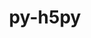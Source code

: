 ---
title: "py-h5py"
layout: cache
categories: [package, develop-2024-05-19]
meta: {"versions": ["3.11.0"], "compilers": ["apple-clang@=15.0.0", "cce@=15.0.1", "gcc@=11.1.0", "gcc@=11.4.0", "gcc@=9.4.0", "oneapi@=2024.0.0"], "oss": ["rhel8", "ubuntu20.04", "ubuntu22.04", "ventura"], "platforms": ["darwin", "linux"], "targets": ["aarch64", "neoverse_v1", "neoverse_v2", "ppc64le", "x86_64_v3", "zen4"], "stacks": ["data-vis-sdk", "e4s", "e4s-cray-rhel", "e4s-neoverse-v2", "e4s-neoverse_v1", "e4s-oneapi", "e4s-power", "ml-darwin-aarch64-mps", "ml-linux-x86_64-cpu", "ml-linux-x86_64-cuda", "root"], "num_specs": 27, "num_specs_by_stack": {"root": 27, "ml-darwin-aarch64-mps": 1, "e4s-cray-rhel": 2, "e4s-power": 2, "data-vis-sdk": 2, "e4s-neoverse_v1": 4, "e4s-neoverse-v2": 4, "e4s": 4, "ml-linux-x86_64-cuda": 4, "ml-linux-x86_64-cpu": 4, "e4s-oneapi": 2}}
spec_details: [{"hash": "a2rv5rrbzhdmzcxb3yshr2zu63saizor", "compiler": "apple-clang@=15.0.0", "versions": ["3.11.0"], "os": "ventura", "platform": "darwin", "target": "aarch64", "variants": ["build_system=python_pip", "+mpi"], "stacks": ["root", "ml-darwin-aarch64-mps"], "size": "-", "tarball": "https://binaries.spack.io/develop-2024-05-19/build_cache/darwin-ventura-aarch64/apple-clang-15.0.0/py-h5py-3.11.0/darwin-ventura-aarch64-apple-clang-15.0.0-py-h5py-3.11.0-a2rv5rrbzhdmzcxb3yshr2zu63saizor.spack"}, {"hash": "cfaar6qot7rcawszavpm4uucnlqb462f", "compiler": "cce@=15.0.1", "versions": ["3.11.0"], "os": "rhel8", "platform": "linux", "target": "zen4", "variants": ["build_system=python_pip", "~mpi"], "stacks": ["e4s-cray-rhel", "root"], "size": "-", "tarball": "https://binaries.spack.io/develop-2024-05-19/build_cache/linux-rhel8-zen4/cce-15.0.1/py-h5py-3.11.0/linux-rhel8-zen4-cce-15.0.1-py-h5py-3.11.0-cfaar6qot7rcawszavpm4uucnlqb462f.spack"}, {"hash": "qk6m57kzpvyzxnxocpqruy6eyqiyledo", "compiler": "cce@=15.0.1", "versions": ["3.11.0"], "os": "rhel8", "platform": "linux", "target": "zen4", "variants": ["build_system=python_pip", "+mpi"], "stacks": ["e4s-cray-rhel", "root"], "size": "-", "tarball": "https://binaries.spack.io/develop-2024-05-19/build_cache/linux-rhel8-zen4/cce-15.0.1/py-h5py-3.11.0/linux-rhel8-zen4-cce-15.0.1-py-h5py-3.11.0-qk6m57kzpvyzxnxocpqruy6eyqiyledo.spack"}, {"hash": "y4qlssov7h7ko2u3e2xpg2l2hlphygys", "compiler": "gcc@=9.4.0", "versions": ["3.11.0"], "os": "ubuntu20.04", "platform": "linux", "target": "ppc64le", "variants": ["build_system=python_pip", "+mpi"], "stacks": ["e4s-power", "root"], "size": "-", "tarball": "https://binaries.spack.io/develop-2024-05-19/build_cache/linux-ubuntu20.04-ppc64le/gcc-9.4.0/py-h5py-3.11.0/linux-ubuntu20.04-ppc64le-gcc-9.4.0-py-h5py-3.11.0-y4qlssov7h7ko2u3e2xpg2l2hlphygys.spack"}, {"hash": "6rwk3nu5rswbqwcdmmm436zyo5zuvith", "compiler": "gcc@=9.4.0", "versions": ["3.11.0"], "os": "ubuntu20.04", "platform": "linux", "target": "ppc64le", "variants": ["build_system=python_pip", "+mpi"], "stacks": ["e4s-power", "root"], "size": "-", "tarball": "https://binaries.spack.io/develop-2024-05-19/build_cache/linux-ubuntu20.04-ppc64le/gcc-9.4.0/py-h5py-3.11.0/linux-ubuntu20.04-ppc64le-gcc-9.4.0-py-h5py-3.11.0-6rwk3nu5rswbqwcdmmm436zyo5zuvith.spack"}, {"hash": "enmlpm35lyusa75pob2psmvavpzwelu7", "compiler": "gcc@=11.1.0", "versions": ["3.11.0"], "os": "ubuntu20.04", "platform": "linux", "target": "x86_64_v3", "variants": ["build_system=python_pip", "+mpi"], "stacks": ["data-vis-sdk", "root"], "size": "-", "tarball": "https://binaries.spack.io/develop-2024-05-19/build_cache/linux-ubuntu20.04-x86_64_v3/gcc-11.1.0/py-h5py-3.11.0/linux-ubuntu20.04-x86_64_v3-gcc-11.1.0-py-h5py-3.11.0-enmlpm35lyusa75pob2psmvavpzwelu7.spack"}, {"hash": "v37q6oag43liqufp63s6zsj7ioxsg77h", "compiler": "gcc@=11.1.0", "versions": ["3.11.0"], "os": "ubuntu20.04", "platform": "linux", "target": "x86_64_v3", "variants": ["build_system=python_pip", "+mpi"], "stacks": ["data-vis-sdk", "root"], "size": "-", "tarball": "https://binaries.spack.io/develop-2024-05-19/build_cache/linux-ubuntu20.04-x86_64_v3/gcc-11.1.0/py-h5py-3.11.0/linux-ubuntu20.04-x86_64_v3-gcc-11.1.0-py-h5py-3.11.0-v37q6oag43liqufp63s6zsj7ioxsg77h.spack"}, {"hash": "qojqn3dwl2bjj2eu7zb4jaw42ilf6far", "compiler": "gcc@=11.4.0", "versions": ["3.11.0"], "os": "ubuntu22.04", "platform": "linux", "target": "neoverse_v1", "variants": ["build_system=python_pip", "+mpi"], "stacks": ["root", "e4s-neoverse_v1"], "size": "-", "tarball": "https://binaries.spack.io/develop-2024-05-19/build_cache/linux-ubuntu22.04-neoverse_v1/gcc-11.4.0/py-h5py-3.11.0/linux-ubuntu22.04-neoverse_v1-gcc-11.4.0-py-h5py-3.11.0-qojqn3dwl2bjj2eu7zb4jaw42ilf6far.spack"}, {"hash": "3lq2tzw2p2qydbbe6pewpuymvnwymvkh", "compiler": "gcc@=11.4.0", "versions": ["3.11.0"], "os": "ubuntu22.04", "platform": "linux", "target": "neoverse_v1", "variants": ["build_system=python_pip", "+mpi"], "stacks": ["root", "e4s-neoverse_v1"], "size": "-", "tarball": "https://binaries.spack.io/develop-2024-05-19/build_cache/linux-ubuntu22.04-neoverse_v1/gcc-11.4.0/py-h5py-3.11.0/linux-ubuntu22.04-neoverse_v1-gcc-11.4.0-py-h5py-3.11.0-3lq2tzw2p2qydbbe6pewpuymvnwymvkh.spack"}, {"hash": "5j63es4fcyjhy2xeu2x66lb4y42biaff", "compiler": "gcc@=11.4.0", "versions": ["3.11.0"], "os": "ubuntu22.04", "platform": "linux", "target": "neoverse_v1", "variants": ["build_system=python_pip", "+mpi"], "stacks": ["root", "e4s-neoverse_v1"], "size": "-", "tarball": "https://binaries.spack.io/develop-2024-05-19/build_cache/linux-ubuntu22.04-neoverse_v1/gcc-11.4.0/py-h5py-3.11.0/linux-ubuntu22.04-neoverse_v1-gcc-11.4.0-py-h5py-3.11.0-5j63es4fcyjhy2xeu2x66lb4y42biaff.spack"}, {"hash": "6ihwsw5m4ngwl3ggpy7zr2rdw4wxu7se", "compiler": "gcc@=11.4.0", "versions": ["3.11.0"], "os": "ubuntu22.04", "platform": "linux", "target": "neoverse_v1", "variants": ["build_system=python_pip", "+mpi"], "stacks": ["root", "e4s-neoverse_v1"], "size": "-", "tarball": "https://binaries.spack.io/develop-2024-05-19/build_cache/linux-ubuntu22.04-neoverse_v1/gcc-11.4.0/py-h5py-3.11.0/linux-ubuntu22.04-neoverse_v1-gcc-11.4.0-py-h5py-3.11.0-6ihwsw5m4ngwl3ggpy7zr2rdw4wxu7se.spack"}, {"hash": "kvh3tgcjouhh5ruanlznkvubc2ilxw2m", "compiler": "gcc@=11.4.0", "versions": ["3.11.0"], "os": "ubuntu22.04", "platform": "linux", "target": "neoverse_v2", "variants": ["build_system=python_pip", "+mpi"], "stacks": ["root", "e4s-neoverse-v2"], "size": "-", "tarball": "https://binaries.spack.io/develop-2024-05-19/build_cache/linux-ubuntu22.04-neoverse_v2/gcc-11.4.0/py-h5py-3.11.0/linux-ubuntu22.04-neoverse_v2-gcc-11.4.0-py-h5py-3.11.0-kvh3tgcjouhh5ruanlznkvubc2ilxw2m.spack"}, {"hash": "lox7y2syom5witijpsjy2ctom5pbqnqq", "compiler": "gcc@=11.4.0", "versions": ["3.11.0"], "os": "ubuntu22.04", "platform": "linux", "target": "neoverse_v2", "variants": ["build_system=python_pip", "+mpi"], "stacks": ["root", "e4s-neoverse-v2"], "size": "-", "tarball": "https://binaries.spack.io/develop-2024-05-19/build_cache/linux-ubuntu22.04-neoverse_v2/gcc-11.4.0/py-h5py-3.11.0/linux-ubuntu22.04-neoverse_v2-gcc-11.4.0-py-h5py-3.11.0-lox7y2syom5witijpsjy2ctom5pbqnqq.spack"}, {"hash": "vjgbjpz7m4cnxvptm22e722gsxyx7ntu", "compiler": "gcc@=11.4.0", "versions": ["3.11.0"], "os": "ubuntu22.04", "platform": "linux", "target": "neoverse_v2", "variants": ["build_system=python_pip", "+mpi"], "stacks": ["root", "e4s-neoverse-v2"], "size": "-", "tarball": "https://binaries.spack.io/develop-2024-05-19/build_cache/linux-ubuntu22.04-neoverse_v2/gcc-11.4.0/py-h5py-3.11.0/linux-ubuntu22.04-neoverse_v2-gcc-11.4.0-py-h5py-3.11.0-vjgbjpz7m4cnxvptm22e722gsxyx7ntu.spack"}, {"hash": "dn4mdft4otzo5ytqlxfcpcmsnaasuwvf", "compiler": "gcc@=11.4.0", "versions": ["3.11.0"], "os": "ubuntu22.04", "platform": "linux", "target": "neoverse_v2", "variants": ["build_system=python_pip", "+mpi"], "stacks": ["root", "e4s-neoverse-v2"], "size": "-", "tarball": "https://binaries.spack.io/develop-2024-05-19/build_cache/linux-ubuntu22.04-neoverse_v2/gcc-11.4.0/py-h5py-3.11.0/linux-ubuntu22.04-neoverse_v2-gcc-11.4.0-py-h5py-3.11.0-dn4mdft4otzo5ytqlxfcpcmsnaasuwvf.spack"}, {"hash": "np7k6p4ao5w7tlcc4elmwzqs6z6bviht", "compiler": "gcc@=11.4.0", "versions": ["3.11.0"], "os": "ubuntu22.04", "platform": "linux", "target": "x86_64_v3", "variants": ["build_system=python_pip", "+mpi"], "stacks": ["e4s", "root"], "size": "-", "tarball": "https://binaries.spack.io/develop-2024-05-19/build_cache/linux-ubuntu22.04-x86_64_v3/gcc-11.4.0/py-h5py-3.11.0/linux-ubuntu22.04-x86_64_v3-gcc-11.4.0-py-h5py-3.11.0-np7k6p4ao5w7tlcc4elmwzqs6z6bviht.spack"}, {"hash": "yyxulbsxtcnsngpxhgf2tgt3hvy35b7c", "compiler": "gcc@=11.4.0", "versions": ["3.11.0"], "os": "ubuntu22.04", "platform": "linux", "target": "x86_64_v3", "variants": ["build_system=python_pip", "+mpi"], "stacks": ["e4s", "root"], "size": "-", "tarball": "https://binaries.spack.io/develop-2024-05-19/build_cache/linux-ubuntu22.04-x86_64_v3/gcc-11.4.0/py-h5py-3.11.0/linux-ubuntu22.04-x86_64_v3-gcc-11.4.0-py-h5py-3.11.0-yyxulbsxtcnsngpxhgf2tgt3hvy35b7c.spack"}, {"hash": "woza3w3is3ewviaqvdd5esljyhydv72q", "compiler": "gcc@=11.4.0", "versions": ["3.11.0"], "os": "ubuntu22.04", "platform": "linux", "target": "x86_64_v3", "variants": ["build_system=python_pip", "+mpi"], "stacks": ["ml-linux-x86_64-cuda", "root"], "size": "-", "tarball": "https://binaries.spack.io/develop-2024-05-19/build_cache/linux-ubuntu22.04-x86_64_v3/gcc-11.4.0/py-h5py-3.11.0/linux-ubuntu22.04-x86_64_v3-gcc-11.4.0-py-h5py-3.11.0-woza3w3is3ewviaqvdd5esljyhydv72q.spack"}, {"hash": "wav2kqdrxokmszepeajks37zldx6rmd4", "compiler": "gcc@=11.4.0", "versions": ["3.11.0"], "os": "ubuntu22.04", "platform": "linux", "target": "x86_64_v3", "variants": ["build_system=python_pip", "+mpi"], "stacks": ["root", "ml-linux-x86_64-cpu"], "size": "-", "tarball": "https://binaries.spack.io/develop-2024-05-19/build_cache/linux-ubuntu22.04-x86_64_v3/gcc-11.4.0/py-h5py-3.11.0/linux-ubuntu22.04-x86_64_v3-gcc-11.4.0-py-h5py-3.11.0-wav2kqdrxokmszepeajks37zldx6rmd4.spack"}, {"hash": "ck3lktzkadekurlk54uxnuubi4776mpz", "compiler": "gcc@=11.4.0", "versions": ["3.11.0"], "os": "ubuntu22.04", "platform": "linux", "target": "x86_64_v3", "variants": ["build_system=python_pip", "+mpi"], "stacks": ["e4s", "root"], "size": "-", "tarball": "https://binaries.spack.io/develop-2024-05-19/build_cache/linux-ubuntu22.04-x86_64_v3/gcc-11.4.0/py-h5py-3.11.0/linux-ubuntu22.04-x86_64_v3-gcc-11.4.0-py-h5py-3.11.0-ck3lktzkadekurlk54uxnuubi4776mpz.spack"}, {"hash": "zzuu2a6vpi7pqe76rhh5tum3a4qx5ggx", "compiler": "gcc@=11.4.0", "versions": ["3.11.0"], "os": "ubuntu22.04", "platform": "linux", "target": "x86_64_v3", "variants": ["build_system=python_pip", "+mpi"], "stacks": ["e4s", "root"], "size": "-", "tarball": "https://binaries.spack.io/develop-2024-05-19/build_cache/linux-ubuntu22.04-x86_64_v3/gcc-11.4.0/py-h5py-3.11.0/linux-ubuntu22.04-x86_64_v3-gcc-11.4.0-py-h5py-3.11.0-zzuu2a6vpi7pqe76rhh5tum3a4qx5ggx.spack"}, {"hash": "wkmbiynxmqhdggd4jiiolgw7xphcsco7", "compiler": "gcc@=11.4.0", "versions": ["3.11.0"], "os": "ubuntu22.04", "platform": "linux", "target": "x86_64_v3", "variants": ["build_system=python_pip", "~mpi"], "stacks": ["ml-linux-x86_64-cuda", "root", "ml-linux-x86_64-cpu"], "size": "-", "tarball": "https://binaries.spack.io/develop-2024-05-19/build_cache/linux-ubuntu22.04-x86_64_v3/gcc-11.4.0/py-h5py-3.11.0/linux-ubuntu22.04-x86_64_v3-gcc-11.4.0-py-h5py-3.11.0-wkmbiynxmqhdggd4jiiolgw7xphcsco7.spack"}, {"hash": "vz2t6jiyppcbauqha5ibxcgzcw7yoeat", "compiler": "gcc@=11.4.0", "versions": ["3.11.0"], "os": "ubuntu22.04", "platform": "linux", "target": "x86_64_v3", "variants": ["build_system=python_pip", "+mpi"], "stacks": ["root", "ml-linux-x86_64-cpu"], "size": "-", "tarball": "https://binaries.spack.io/develop-2024-05-19/build_cache/linux-ubuntu22.04-x86_64_v3/gcc-11.4.0/py-h5py-3.11.0/linux-ubuntu22.04-x86_64_v3-gcc-11.4.0-py-h5py-3.11.0-vz2t6jiyppcbauqha5ibxcgzcw7yoeat.spack"}, {"hash": "ryhkbjnkqylgo6j4bt4mpwjveg7luusm", "compiler": "gcc@=11.4.0", "versions": ["3.11.0"], "os": "ubuntu22.04", "platform": "linux", "target": "x86_64_v3", "variants": ["build_system=python_pip", "+mpi"], "stacks": ["ml-linux-x86_64-cuda", "root"], "size": "-", "tarball": "https://binaries.spack.io/develop-2024-05-19/build_cache/linux-ubuntu22.04-x86_64_v3/gcc-11.4.0/py-h5py-3.11.0/linux-ubuntu22.04-x86_64_v3-gcc-11.4.0-py-h5py-3.11.0-ryhkbjnkqylgo6j4bt4mpwjveg7luusm.spack"}, {"hash": "wxyjed4rnsfgdzoj7ooyigadfmwudfiq", "compiler": "gcc@=11.4.0", "versions": ["3.11.0"], "os": "ubuntu22.04", "platform": "linux", "target": "x86_64_v3", "variants": ["build_system=python_pip", "~mpi"], "stacks": ["ml-linux-x86_64-cuda", "root", "ml-linux-x86_64-cpu"], "size": "-", "tarball": "https://binaries.spack.io/develop-2024-05-19/build_cache/linux-ubuntu22.04-x86_64_v3/gcc-11.4.0/py-h5py-3.11.0/linux-ubuntu22.04-x86_64_v3-gcc-11.4.0-py-h5py-3.11.0-wxyjed4rnsfgdzoj7ooyigadfmwudfiq.spack"}, {"hash": "ew4ge3iffxpnyvmxdoyhparfwwn3xffa", "compiler": "oneapi@=2024.0.0", "versions": ["3.11.0"], "os": "ubuntu22.04", "platform": "linux", "target": "x86_64_v3", "variants": ["build_system=python_pip", "+mpi"], "stacks": ["root", "e4s-oneapi"], "size": "-", "tarball": "https://binaries.spack.io/develop-2024-05-19/build_cache/linux-ubuntu22.04-x86_64_v3/oneapi-2024.0.0/py-h5py-3.11.0/linux-ubuntu22.04-x86_64_v3-oneapi-2024.0.0-py-h5py-3.11.0-ew4ge3iffxpnyvmxdoyhparfwwn3xffa.spack"}, {"hash": "vwovimqkxt325rdvtd76a5hbglkjccpb", "compiler": "oneapi@=2024.0.0", "versions": ["3.11.0"], "os": "ubuntu22.04", "platform": "linux", "target": "x86_64_v3", "variants": ["build_system=python_pip", "+mpi"], "stacks": ["root", "e4s-oneapi"], "size": "-", "tarball": "https://binaries.spack.io/develop-2024-05-19/build_cache/linux-ubuntu22.04-x86_64_v3/oneapi-2024.0.0/py-h5py-3.11.0/linux-ubuntu22.04-x86_64_v3-oneapi-2024.0.0-py-h5py-3.11.0-vwovimqkxt325rdvtd76a5hbglkjccpb.spack"}]
---